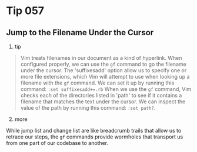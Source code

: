 # Tip 057

## Jump to the Filename Under the Cursor

1. tip
> Vim treats filenames in our document as a kind of hyperlink. When configured properly, we can use the `gf` command to go the filename under the cursor.
> The 'suffixesadd' option allow us to specify one or more file extensions, which Vim will attempt to use when looking up a filename with the `gf` command. We can set it up by running this command:
> `:set suffixesadd+=.rb`
> When we use the `gf` command, Vim checks each of the directories listed in 'path' to see if it contains a filename that matches the text under the cursor.
> We can inspect the value of the path by running this command: `:set path?`.


2. more

While jump list and change list are like breadcrumb trails that allow us to retrace our steps, the `gf` commands provide wormholes that transport us from one part of our codebase to another.
